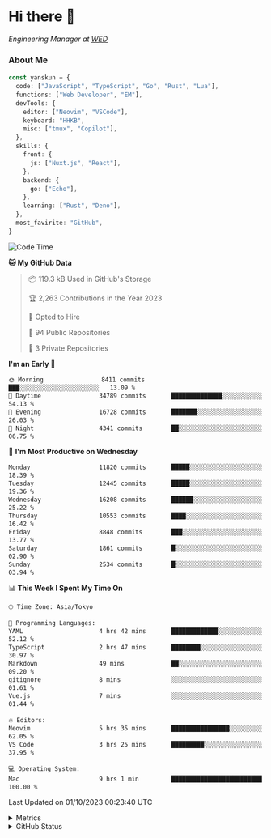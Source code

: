 # Hi there&nbsp;:wave:

<!-- ![Alt text](https://spotify-recently-played-readme.vercel.app/api?user=31kynbuubkiu3r4qh4hjuaglhfay) -->

_Engineering Manager at [WED](https://github.com/wedinc)_

### About Me

```ts
const yanskun = {
  code: ["JavaScript", "TypeScript", "Go", "Rust", "Lua"],
  functions: ["Web Developer", "EM"],
  devTools: {
    editor: ["Neovim", "VSCode"],
    keyboard: "HHKB",
    misc: ["tmux", "Copilot"],
  },
  skills: {
    front: {
      js: ["Nuxt.js", "React"],
    },
    backend: {
      go: ["Echo"],
    },
    learning: ["Rust", "Deno"],
  },
  most_favirite: "GitHub",
}
```

<!--START_SECTION:waka-->
![Code Time](http://img.shields.io/badge/Code%20Time-495%20hrs%208%20mins-blue)

**🐱 My GitHub Data** 

> 📦 119.3 kB Used in GitHub's Storage 
 > 
> 🏆 2,263 Contributions in the Year 2023
 > 
> 💼 Opted to Hire
 > 
> 📜 94 Public Repositories 
 > 
> 🔑 3 Private Repositories 
 > 
**I'm an Early 🐤** 

```text
🌞 Morning                8411 commits        ███░░░░░░░░░░░░░░░░░░░░░░   13.09 % 
🌆 Daytime                34789 commits       ██████████████░░░░░░░░░░░   54.13 % 
🌃 Evening                16728 commits       ███████░░░░░░░░░░░░░░░░░░   26.03 % 
🌙 Night                  4341 commits        ██░░░░░░░░░░░░░░░░░░░░░░░   06.75 % 
```
📅 **I'm Most Productive on Wednesday** 

```text
Monday                   11820 commits       █████░░░░░░░░░░░░░░░░░░░░   18.39 % 
Tuesday                  12445 commits       █████░░░░░░░░░░░░░░░░░░░░   19.36 % 
Wednesday                16208 commits       ██████░░░░░░░░░░░░░░░░░░░   25.22 % 
Thursday                 10553 commits       ████░░░░░░░░░░░░░░░░░░░░░   16.42 % 
Friday                   8848 commits        ███░░░░░░░░░░░░░░░░░░░░░░   13.77 % 
Saturday                 1861 commits        █░░░░░░░░░░░░░░░░░░░░░░░░   02.90 % 
Sunday                   2534 commits        █░░░░░░░░░░░░░░░░░░░░░░░░   03.94 % 
```


📊 **This Week I Spent My Time On** 

```text
🕑︎ Time Zone: Asia/Tokyo

💬 Programming Languages: 
YAML                     4 hrs 42 mins       █████████████░░░░░░░░░░░░   52.12 % 
TypeScript               2 hrs 47 mins       ████████░░░░░░░░░░░░░░░░░   30.97 % 
Markdown                 49 mins             ██░░░░░░░░░░░░░░░░░░░░░░░   09.20 % 
gitignore                8 mins              ░░░░░░░░░░░░░░░░░░░░░░░░░   01.61 % 
Vue.js                   7 mins              ░░░░░░░░░░░░░░░░░░░░░░░░░   01.44 % 

🔥 Editors: 
Neovim                   5 hrs 35 mins       ████████████████░░░░░░░░░   62.05 % 
VS Code                  3 hrs 25 mins       █████████░░░░░░░░░░░░░░░░   37.95 % 

💻 Operating System: 
Mac                      9 hrs 1 min         █████████████████████████   100.00 % 
```


 Last Updated on 01/10/2023 00:23:40 UTC
<!--END_SECTION:waka-->

<details>
  <summary>Metrics</summary>
  <img src="https://github.com/yanskun/yanskun/blob/main/github-metrics.svg" alt="Metrics">
</details>

<details>
  <summary>GitHub Status</summary>
  <picture>
    <source media="(prefers-color-scheme: dark)" srcset="https://raw.githubusercontent.com/yanskun/yanskun/master/profile-summary-card-output/nord_dark/0-profile-details.svg">
   <img src="https://raw.githubusercontent.com/yanskun/yanskun/master/profile-summary-card-output/default/0-profile-details.svg">
  </picture>
  <br>
  <picture>
    <source media="(prefers-color-scheme: dark)" srcset="https://raw.githubusercontent.com/yanskun/yanskun/master/profile-summary-card-output/nord_dark/1-repos-per-language.svg">
   <img src="https://raw.githubusercontent.com/yanskun/yanskun/master/profile-summary-card-output/default/1-repos-per-language.svg">
  </picture>
  <picture>
    <source media="(prefers-color-scheme: dark)" srcset="https://raw.githubusercontent.com/yanskun/yanskun/master/profile-summary-card-output/nord_dark/2-most-commit-language.svg">
   <img src="https://raw.githubusercontent.com/yanskun/yanskun/master/profile-summary-card-output/default/2-most-commit-language.svg">
  </picture>
  <br>
  <picture>
    <source media="(prefers-color-scheme: dark)" srcset="https://raw.githubusercontent.com/yanskun/yanskun/master/profile-summary-card-output/nord_dark/3-stats.svg">
   <img src="https://raw.githubusercontent.com/yanskun/yanskun/master/profile-summary-card-output/default/3-stats.svg">
  </picture>
  <picture>
    <source media="(prefers-color-scheme: dark)" srcset="https://raw.githubusercontent.com/yanskun/yanskun/master/profile-summary-card-output/nord_dark/4-productive-time.svg">
   <img src="https://raw.githubusercontent.com/yanskun/yanskun/master/profile-summary-card-output/default/4-productive-time.svg">
  </picture>
</details>
